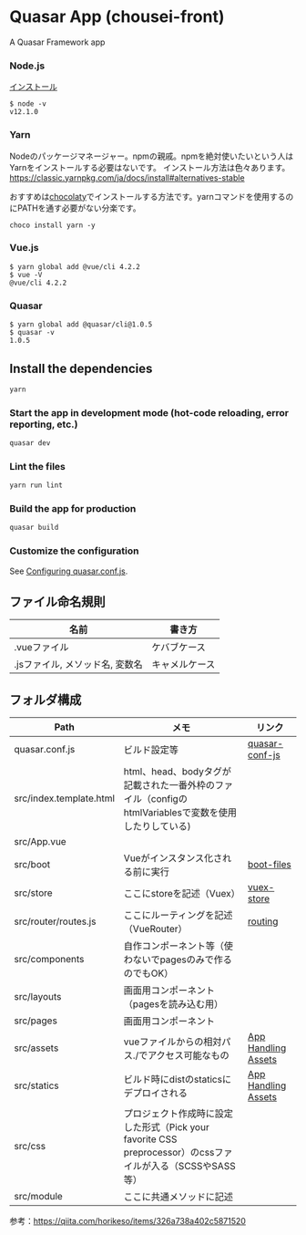 # Quasar App (chousei-front)

A Quasar Framework app

### Node.js
[インストール](https://paper.dropbox.com/doc/Node.jsVue--AvqWG0JbiMEd1aLQc~FqYGFWAg-zJQ5kktH0KQZUJwTc1Sir)
```
$ node -v
v12.1.0
```
### Yarn
Nodeのパッケージマネージャー。npmの親戚。npmを絶対使いたいという人はYarnをインストールする必要はないです。
インストール方法は色々あります。  
https://classic.yarnpkg.com/ja/docs/install#alternatives-stable  

おすすめは[chocolaty](https://qiita.com/NaoyaOura/items/1081884068fe3ea79570)でインストールする方法です。yarnコマンドを使用するのにPATHを通す必要がない分楽です。
```
choco install yarn -y
```

### Vue.js
```
$ yarn global add @vue/cli 4.2.2
$ vue -V
@vue/cli 4.2.2
```

### Quasar
```
$ yarn global add @quasar/cli@1.0.5
$ quasar -v
1.0.5
```

## Install the dependencies
```bash
yarn
```

### Start the app in development mode (hot-code reloading, error reporting, etc.)
```bash
quasar dev
```

### Lint the files
```bash
yarn run lint
```

### Build the app for production
```bash
quasar build
```

### Customize the configuration
See [Configuring quasar.conf.js](https://quasar.dev/quasar-cli/quasar-conf-js).

## ファイル命名規則
| 名前 | 書き方 |
| --- | --- |
| .vueファイル | ケバブケース |
| .jsファイル, メソッド名, 変数名 | キャメルケース |

## フォルダ構成
| Path	| メモ	| リンク|
| --- | --- | --- |
| quasar.conf.js |	ビルド設定等|	[quasar-conf-js](https://quasar.dev/quasar-cli/quasar-conf-js) |
| src/index.template.html|	html、head、bodyタグが記載された一番外枠のファイル（configのhtmlVariablesで変数を使用したりしている)|	 |
| src/App.vue||		 |
| src/boot|	Vueがインスタンス化される前に実行|	[boot-files](https://quasar.dev/quasar-cli/cli-documentation/boot-files) |
| src/store|	ここにstoreを記述（Vuex）|	[vuex-store](https://quasar.dev/quasar-cli/cli-documentation/vuex-store) |
| src/router/routes.js|	ここにルーティングを記述（VueRouter）|	[routing](https://quasar.dev/quasar-cli/cli-documentation/routing) |
| src/components|	自作コンポーネント等（使わないでpagesのみで作るのでもOK）|	 |
| src/layouts|	画面用コンポーネント（pagesを読み込む用）|	 |
| src/pages|	画面用コンポーネント|	 |
| src/assets|	vueファイルからの相対パス./でアクセス可能なもの|[	App Handling Assets](https://quasar.dev/quasar-cli/cli-documentation/handling-assets) |
| src/statics|	ビルド時にdistのstaticsにデプロイされる|	[App Handling Assets](https://quasar.dev/quasar-cli/cli-documentation/handling-assets) |
| src/css|	プロジェクト作成時に設定した形式（Pick your favorite CSS preprocessor）のcssファイルが入る（SCSSやSASS等）|	  |
| src/module|	ここに共通メソッドに記述　|	  |
参考：https://qiita.com/horikeso/items/326a738a402c5871520
